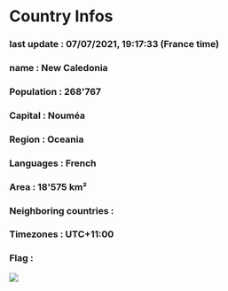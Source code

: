 # Country  Infos
### last update : 07/07/2021, 19:17:33 (France time)

### name : New Caledonia
### Population : 268'767
### Capital : Nouméa
### Region : Oceania
### Languages : French
### Area : 18'575 km²
### Neighboring countries : 
### Timezones : UTC+11:00

### Flag :
![](https://restcountries.eu/data/ncl.svg)